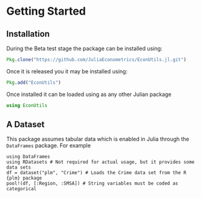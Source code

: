 # Getting Started

## Installation

During the Beta test stage the package can be installed using:
```julia
Pkg.clone("https://github.com/JuliaEconometrics/EconUtils.jl.git")
```

Once it is released you it may be installed using:
```julia
Pkg.add("EconUtils")
```

Once installed it can be loaded using as any other Julian package
```julia
using EconUtils
```

## A Dataset

This package assumes tabular data which is enabled in Julia through the `DataFrames` package. For example

```@example Tutorial
using DataFrames
using RDatasets # Not required for actual usage, but it provides some data sets
df = dataset("plm", "Crime") # Loads the Crime data set from the R {plm} package
pool!(df, [:Region, :SMSA]) # String variables must be coded as categorical
```
